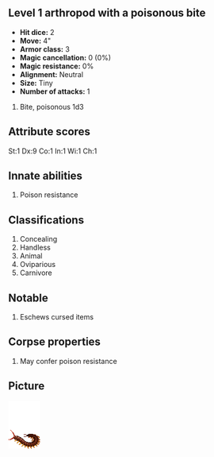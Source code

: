 ## Level 1 arthropod with a poisonous bite
- **Hit dice:** 2
- **Move:** 4"
- **Armor class:** 3
- **Magic cancellation:** 0 (0%)
- **Magic resistance:** 0%
- **Alignment:** Neutral
- **Size:** Tiny
- **Number of attacks:** 1
1. Bite, poisonous 1d3
## Attribute scores
St:1 Dx:9 Co:1 In:1 Wi:1 Ch:1
## Innate abilities
1. Poison resistance
## Classifications
1. Concealing
2. Handless
3. Animal
4. Oviparious
5. Carnivore
## Notable
1. Eschews cursed items
## Corpse properties
1. May confer poison resistance
## Picture
![Centipede](https://github.com/hyvanmielenpelit/GnollHackTileSet/blob/main/Monsters/centipede/centipede.png)
